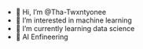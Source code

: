 - 👋 Hi, I’m @Tha-Twxntyonee
- 👀 I’m interested in machine learning
- 🌱 I’m currently learning data science
- 💞️ AI Enfineering


<!---
Tha-Twxntyonee/Tha-Twxntyonee is a ✨ special ✨ repository because its `README.md` (this file) appears on your GitHub profile.
You can click the Preview link to take a look at your changes.
--->
